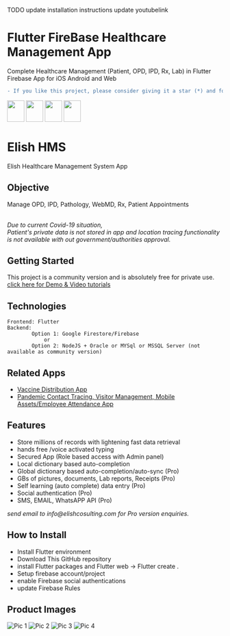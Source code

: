TODO
update installation instructions
update youtubelink

# Flutter FireBase Healthcare Management App
Complete Healthcare Management (Patient, OPD, IPD, Rx, Lab) in Flutter Firebase App for iOS Android and Web

```diff
- If you like this project, please consider giving it a star (*) and follow me at GitHub & YouTube.
```
[<img src="https://github.com/AmitXShukla/AmitXShukla.github.io/blob/master/assets/icons/youtube.svg" width=40 height=50>](https://youtube.com/AmitShukla_AI)
[<img src="https://github.com/AmitXShukla/AmitXShukla.github.io/blob/master/assets/icons/github.svg" width=40 height=50>](https://github.com/AmitXShukla)
[<img src="https://github.com/AmitXShukla/AmitXShukla.github.io/blob/master/assets/icons/medium.svg" width=40 height=50>](https://medium.com/@Amit_Shukla)
[<img src="https://github.com/AmitXShukla/AmitXShukla.github.io/blob/master/assets/icons/twitter_1.svg" width=40 height=50>](https://twitter.com/ashuklax)

# Elish HMS

Elish Healthcare Management System App

## Objective 
Manage OPD, IPD, Pathology, WebMD, Rx, Patient Appointments<br/><br/>

<i>Due to current Covid-19 situation,<br/>
Patient's private data is not stored in app and location tracing functionality is not available with out government/authorities approval.</i>
## Getting Started

This project is a community version and is absolutely free for private use.<br/>
<a href="https://www.youtube.com/playlist?list=PLp0TENYyY8lHNMTAlrfVQKzAvQo3yzHYk">click here for Demo & Video tutorials</a>
## Technologies
```sbtshell
Frontend: Flutter
Backend:
        Option 1: Google Firestore/Firebase
            or
        Option 2: NodeJS + Oracle or MYSql or MSSQL Server (not available as community version)
``` 

## Related Apps
<ul>
<li><a href="https://getcovidvaccine.web.app/">Vaccine Distribution App</a></li>
<li><a href="https://www.youtube.com/watch?v=MkV413X2Kmw&list=PLp0TENYyY8lHL-G7jGbhpJBhVb2UdTOhQ&index=1&t=698s">Pandemic Contact Tracing, Visitor Management, Mobile Assets/Employee Attendance App</a></li>
</ul>

## Features
<ul>
<li>Store millions of records with lightening fast data retrieval</li>
<li>hands free /voice activated typing</li>
<li>Secured App (Role based access with Admin panel)</li>
<li>Local dictionary based auto-completion</li>
<li>Global dictionary based auto-completion/auto-sync (Pro)</li>
<li>GBs of pictures, documents, Lab reports, Receipts (Pro)</li>
<li>Self learning (auto complete) data entry (Pro)</li>
<li>Social authentication (Pro)</li>
<li>SMS, EMAIL, WhatsAPP API (Pro)</li>
</ul>
<i>send email to info@elishcosulting.com for Pro version enquiries.</i>

## How to Install

<ul>
    <li>Install Flutter environment</li>
    <li>Download This GitHub repository</li>
    <li>install Flutter packages and Flutter web -> Flutter create .</li>
    <li>Setup firebase account/project</li>
    <li>enable Firebase social authentications</li>
    <li>update Firebase Rules</li>
</ul>

## Product Images

![Pic 1](./images/hms_pic_1.png)
![Pic 2](./images/hms_pic_2.png)
![Pic 3](./images/hms_pic_3.png)
![Pic 4](./images/hms_pic_4.png)